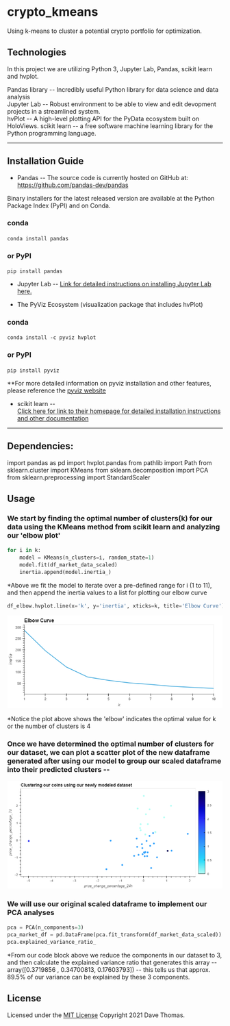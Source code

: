 # crypto_kmeans
Using k-means to cluster a potential crypto portfolio for optimization.

## Technologies

In this project we are utilizing Python 3, Jupyter Lab, Pandas, scikit learn and hvplot.   

Pandas library -- Incredibly useful Python library for data science and data analysis  
Jupyter Lab -- Robust environment to be able to view and edit devopment projects in a streamlined system.  
hvPlot -- A high-level plotting API for the PyData ecosystem built on HoloViews.
scikit learn -- a free software machine learning library for the Python programming language.

---

## Installation Guide

* Pandas -- The source code is currently hosted on GitHub at: https://github.com/pandas-dev/pandas

Binary installers for the latest released version are available at the Python Package Index (PyPI) and on Conda.

### conda
`conda install pandas`
### or PyPI
`pip install pandas`

* Jupyter Lab -- 
    [Link for detailed instructions on installing Jupyter Lab here.](https://jupyter.org/install)  
    
*  The PyViz Ecosystem (visualization package that includes hvPlot)  

### conda
`conda install -c pyviz hvplot`
### or PyPI
`pip install pyviz`  

**For more detailed information on pyviz installation and other features, please reference the [pyviz website](https://pyviz.org/)
 

*  scikit learn --  
    [Click here for link to their homepage for detailed installation instructions and other documentation](https://scikit-learn.org/stable/) 
    
---
## Dependencies:  

import pandas as pd
import hvplot.pandas
from pathlib import Path
from sklearn.cluster import KMeans
from sklearn.decomposition import PCA
from sklearn.preprocessing import StandardScaler

## Usage

### We start by finding the optimal number of clusters(k) for our data using the KMeans method from scikit learn and analyzing our 'elbow plot'  

```python  
for i in k:
    model = KMeans(n_clusters=i, random_state=1)
    model.fit(df_market_data_scaled)
    inertia.append(model.inertia_)  
```  
*Above we fit the model to iterate over a pre-defined range for i (1 to 11), and then append the inertia values to a list for plotting our elbow curve  

```python  
df_elbow.hvplot.line(x='k', y='inertia', xticks=k, title='Elbow Curve')  
```  
![Elbow plot](./Resources/elbow_plot.png)  

*Notice the plot above shows the 'elbow' indicates the optimal value for k or the number of clusters is 4  


### Once we have determined the optimal number of clusters for our dataset, we can plot a scatter plot of the new dataframe generated after using our model to group our scaled dataframe into their predicted clusters  --  

![Scatter Plot](./Resources/clusters_scatter.png)

  
### We will use our original scaled dataframe to implement our PCA analyses  

```python
pca = PCA(n_components=3)  
pca_market_df = pd.DataFrame(pca.fit_transform(df_market_data_scaled))  
pca.explained_variance_ratio_  
```  
*From our code block above we reduce the components in our dataset to 3, and then calculate the explained variance ratio that generates this array -- array([0.3719856 , 0.34700813, 0.17603793]) -- this tells us that approx. 89.5% of our variance can be explained by these 3 components.





## License

Licensed under the [MIT License](https://github.com/git/git-scm.com/blob/main/MIT-LICENSE.txt)  Copyright 2021 Dave Thomas.


